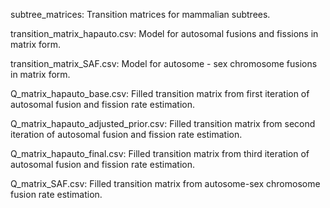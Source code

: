 subtree_matrices: Transition matrices for mammalian subtrees.

transition_matrix_hapauto.csv: Model for autosomal fusions and fissions in matrix form.

transition_matrix_SAF.csv: Model for autosome - sex chromosome fusions in matrix form.

Q_matrix_hapauto_base.csv: Filled transition matrix from first iteration of autosomal fusion and fission rate estimation.

Q_matrix_hapauto_adjusted_prior.csv: Filled transition matrix from second iteration of autosomal fusion and fission rate estimation.

Q_matrix_hapauto_final.csv: Filled transition matrix from third iteration of autosomal fusion and fission rate estimation.

Q_matrix_SAF.csv: Filled transition matrix from autosome-sex chromosome fusion rate estimation.